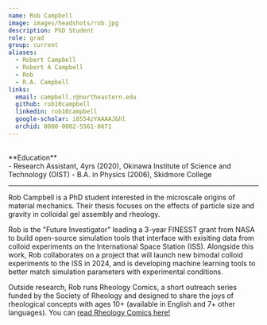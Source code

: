 ```yaml
---
name: Rob Campbell
image: images/headshots/rob.jpg
description: PhD Student
role: grad
group: current
aliases:
  - Robert Campbell
  - Robert A Campbell
  - Rob
  - R.A. Campbell
links:
  email: campbell.r@northeastern.edu
  github: rob10campbell
  linkedin: rob10campbell
  google-scholar: i8S54zYAAAAJ&hl
  orchid: 0000-0002-5561-8671
---
```


<br>
**Education**
<br>
- Research Assistant, 4yrs (2020), Okinawa Institute of Science and Technology (OIST)
- B.A. in Physics (2006), Skidmore College
<br>
<hr>

Rob Campbell is a PhD student interested in the microscale origins of material mechanics. Their thesis focuses on the effects of particle size and gravity in colloidal gel assembly and rheology.

Rob is the "Future Investigator" leading a 3-year FINESST grant from NASA to build open-source simulation tools that interface with exisiting data from colloid experiments on the International Space Station (ISS). Alongside this work, Rob collaborates on a project that will launch new bimodal colloid experiments to the ISS in 2024, and is developing machine learning tools to better match simulation parameters with experimental conditions.

Outside research, Rob runs Rheology Comics, a short outreach series funded by the Society of Rheology and designed to share the joys of rheological concepts with ages 10+ (available in English and 7+ other languages). You can [read Rheology Comics here!](https://rheologycomics.github.io/)
